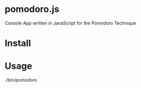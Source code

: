 pomodoro.js
===========

Console App written in JavaScript for the Pomodoro Technique

# Install

# Usage

./bin/pomodoro
